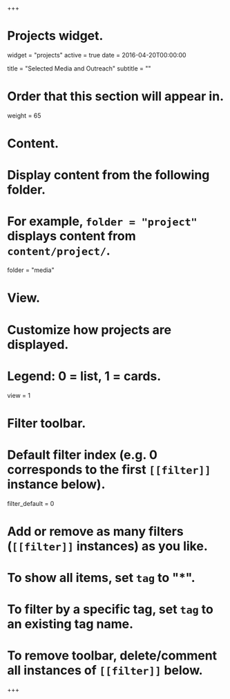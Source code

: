 +++
# Projects widget.
widget = "projects"
active = true
date = 2016-04-20T00:00:00

title = "Selected Media and Outreach"
subtitle = ""

# Order that this section will appear in.
weight = 65

# Content.
# Display content from the following folder.
# For example, `folder = "project"` displays content from `content/project/`.
folder = "media"

# View.
# Customize how projects are displayed.
# Legend: 0 = list, 1 = cards.
view = 1

# Filter toolbar.

# Default filter index (e.g. 0 corresponds to the first `[[filter]]` instance below).
filter_default = 0

# Add or remove as many filters (`[[filter]]` instances) as you like.
# To show all items, set `tag` to "*".
# To filter by a specific tag, set `tag` to an existing tag name.
# To remove toolbar, delete/comment all instances of `[[filter]]` below.


+++

